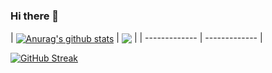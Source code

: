 ### Hi there 👋

| <a href="https://github-readme-stats"><img align="center" src="https://github-readme-stats.vercel.app/api?username=Noka93&show_icons=true&include_all_commits=true&theme=aura&hide_border=true" alt="Anurag's github stats" /></a> |
<a href="https://github.com/Noka93/github-readme-stats"><img align="center" src="https://github-readme-stats.vercel.app/api/top-langs/?username=Noka93&layout=compact&theme=aura&hide_border=true" /></a> |
| ------------- | ------------- |



[![GitHub Streak](http://github-readme-streak-stats.herokuapp.com?user=noka93&theme=tokyonight&date_format=M%20j%5B%2C%20Y%5D)](https://git.io/streak-stats)

